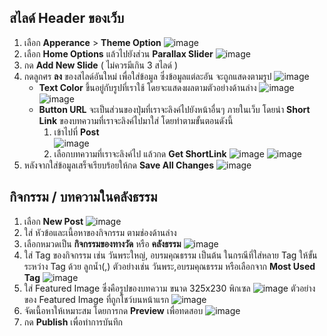 ## สไลด์ Header ของเว็บ
1. เลือก **Apperance** > **Theme Option**
![image](/img/update-header/theme-option.png)
2. เลือก **Home Options**  แล้วไปยังส่วน **Parallax Slider**
![image](/img/update-header/home-slide-section.png)
3. กด **Add New Slide** ( ไม่ควรมีเกิน 3 สไลด์ )
4. กดลูกศร **ลง** ของสไลด์อันใหม่ เพื่อใส่ข้อมูล ซึ่งข้อมูลแต่ละอัน จะถูกแสดงตามรูป
![image](/img/update-header/down-arrow-content.png)
	- **Text Color** ขึ้นอยู่กับรูปที่เราใช้ โดยจะแสดงผลตามตัวอย่างด้านล่าง
![image](/img/update-header/text-light.png)
![image](/img/update-header/text-dark.png)
	- **Button URL** จะเป็นส่วนของปุ่มที่เราจะลิงค์ไปยังหน้าอื่นๆ ภายในเว็บ โดยนำ 
**Short Link** ของบทความที่เราจะลิงค์ไปมาใส่ โดยทำตามขั้นตอนดังนี้
		1. เข้าไปที่ **Post**  
![image](/img/update-header/post-menu.png)
		2. เลือกบทความที่เราจะลิงค์ไป แล้วกด **Get ShortLink**
![image](/img/update-header/get-shortlink.png)
![image](/img/update-header/get-shortlink-result.png)
5. หลังจากใส่ข้อมูลเสร็จเรียบร้อยให้กด **Save All Changes**
![image](/img/update-header/save-all-change.png)

## กิจกรรม / บทความในคลังธรรม
1. เลือก **New Post**
![image](/img/1-add-new-post-button.png)
2. ใส่ หัวข้อและเนื้อหาของกิจกรรม ตามช่องด้านล่าง
3. เลือกหมวดเป็น **กิจกรรมของทางวัด** หรือ **คลังธรรม**
![image](/img/category-picker.png)
4. ใส่ Tag ของกิจกรรม เช่น วันพระใหญ่, อบรมคุณธรรม เป็นต้น ในกรณีที่ใส่หลาย Tag ให้ขั้นระหว่าง Tag ด้วย ลูกน้ำ(,) ตัวอย่างเช่น วันพระ,อบรมคุณธรรม หรือเลือกจาก **Most Used Tag** 
![image](/img/tag-picker.png)
4. ใส่ Featured Image ซึ่งคือรูปของบทความ ขนาด 325x230 พิกเซล
![image](/img/set-featured-image.png)
ตัวอย่างของ Featured Image ที่ถูกโชว์บนหน้าแรก
![image](/img/example-featured-image.png)
3. จัดเนื้อหาให้เหมาะสม โดยการกด **Preview** เพื่อทดสอบ
![image](/img/preview-publish-button.png)
4. กด **Publish** เพื่อทำการบันทึก
